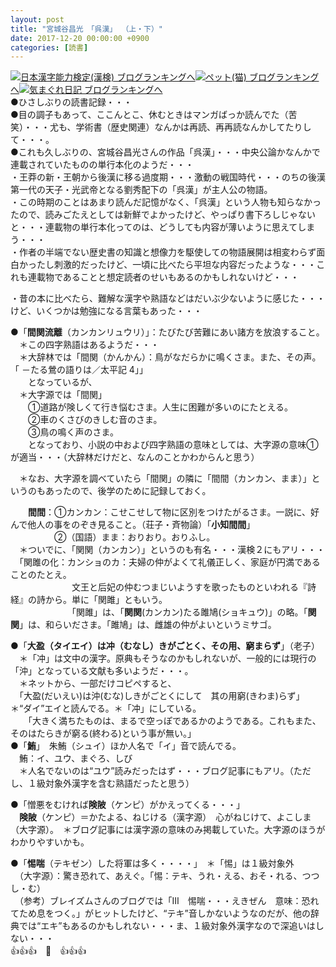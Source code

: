 ```yaml
---
layout: post
title: "宮城谷昌光　「呉漢」 （上・下）"
date: 2017-12-20 00:00:00 +0900
categories: [読書]
---
```


[![](/syuusyuu9701/assets/images/宮城谷昌光-「呉漢」-（上・下）-br_c_3028_1.gif)](http://blog.with2.net/link.php?1659096:3028 "日本漢字能力検定(漢検) ブログランキングへ")[日本漢字能力検定(漢検) ブログランキングへ](http://blog.with2.net/link.php?1659096:3028)[![](/syuusyuu9701/assets/images/宮城谷昌光-「呉漢」-（上・下）-br_c_1348_1.gif)](http://blog.with2.net/link.php?1659096:1348 "ペット(猫) ブログランキングへ")[ペット(猫) ブログランキングへ](http://blog.with2.net/link.php?1659096:1348)[![](/syuusyuu9701/assets/images/宮城谷昌光-「呉漢」-（上・下）-br_c_9257_1.gif)](http://blog.with2.net/link.php?1659096:9257 "気まぐれ日記 ブログランキングへ")[気まぐれ日記 ブログランキングへ](http://blog.with2.net/link.php?1659096:9257)  
●ひさしぶりの読書記録・・・  
●目の調子もあって、ここんとこ、休むときはマンガばっか読んでた（苦笑）・・・尤も、学術書（歴史関連）なんかは再読、再再読なんかしてたりして・・・。  
●これも久しぶりの、宮城谷昌光さんの作品「呉漢」・・・中央公論かなんかで連載されていたものの単行本化のようだ・・・  
・王莽の新・王朝から後漢に移る過度期・・・激動の戦国時代・・・のちの後漢第一代の天子・光武帝となる劉秀配下の「呉漢」が主人公の物語。  
・この時期のことはあまり読んだ記憶がなく、「呉漢」という人物も知らなかったので、読みごたえとしては新鮮でよかったけど、やっぱり書下ろしじゃないと・・・連載物の単行本化ってのは、どうしても内容が薄いように思えてしまう・・・  
・作者の半端でない歴史書の知識と想像力を駆使しての物語展開は相変わらず面白かったし刺激的だったけど、一頃に比べたら平坦な内容だったような・・・これも連載物であることと想定読者のせいもあるのかもしれないけど・・・  
  
・昔の本に比べたら、難解な漢字や熟語などはだいぶ少ないように感じた・・・けど、いくつかは勉強になる言葉もあった・・・  
  
●「**間関流離**（カンカンリュウリ）」：たびたび苦難にあい諸方を放浪すること。  
　＊この四字熟語はあるようだ・・・  
　＊大辞林では「間関（かんかん）：鳥がなだらかに鳴くさま。また、その声。 「 －たる鶯の語りは／太平記 4」」  
　　となっているが、  
　＊大字源では「間関」  
　　①道路が険しくて行き悩むさま。人生に困難が多いのにたとえる。  
　　②車のくさびのきしむ音のさま。  
　　③鳥の鳴く声のさま。  
　　となっており、小説の中および四字熟語の意味としては、大字源の意味①が適当・・・（大辞林だけだと、なんのことかわからんと思う）  
  
　＊なお、大字源を調べていたら「間関」の隣に「間間（カンカン、まま）」というのもあったので、後学のために記録しておく。  
  
　　**間間**：①カンカン：こせこせして物に区別をつけたがるさま。一説に、好んで他人の事をのぞき見ること。（荘子・斉物論）「**小知間間**」　  
　　　　　②（国語）まま：おりおり。おりふし。  
　＊ついでに、「関関（カンカン）」というのも有名・・・漢検２にもアリ・・・  
　「関雎の化：カンショのカ：夫婦の仲がよくて礼儀正しく、家庭が円満であることのたとえ。  
　　　　　　　文王と后妃の仲むつまじいようすを歌ったものといわれる『詩経』の詩から。単に「関雎」ともいう。  
　　　　　　　「関雎」は、「**関関**(カンカン)たる雎鳩(ショキュウ)」の略。「**関関**」は、和らいださま。「雎鳩」は、雌雄の仲がよいというミサゴ。  
  
●「**大盈（タイエイ）は冲（むなし）きがごとく、その用、窮まらず**」（老子）　  
　＊「冲」は文中の漢字。原典もそうなのかもしれないが、一般的には現行の「沖」となっている文献も多いようだ・・・。  
　＊ネットから、一部だけコピペすると、  
　「大盈(だいえい)は沖(むな)しきがごとくにして　其の用窮(きわま)らず」　＊“ダイ”エイと読んでる。＊「冲」にしている。  
　　「大きく満ちたものは、まるで空っぽであるかのようである。これもまた、そのはたらきが窮る(終わる)という事が無い。」  
●「**鮪**」　朱鮪（シュイ）ほか人名で「イ」音で読んでる。  
　鮪：イ、ユウ、まぐろ、しび  
　＊人名でないのは“ユウ”読みだったはず・・・ブログ記事にもアリ。（ただし、１級対象外漢字を含む熟語だったと思う）  
  
●「憎悪をむければ**険陂**（ケンピ）がかえってくる・・・」  
　**険陂**（ケンピ）＝かたよる、ねじける（漢字源）　心がねじけて、よこしま（大字源）。　＊ブログ記事には漢字源の意味のみ掲載していた。大字源のほうがわかりやすいかも。  
  
●「**惕喘**（テキゼン）した将軍は多く・・・・」　＊「惕」は１級対象外  
　（大字源）：驚き恐れて、あえぐ。「惕：テキ、うれ・える、おそ・れる、つつし・む）  
　（参考）ブレイズムさんのブログでは「Ⅲ　惕喘・・・えきぜん　意味：恐れてため息をつく。」がヒットしたけど、“テキ”音しかないようなのだが、他の辞典では“エキ”もあるのかもしれない・・・ま、１級対象外漢字なので深追いはしない・・・  
👍👍👍　🐔　👍👍👍